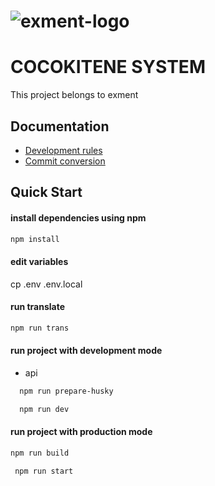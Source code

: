 # ![exment-logo](https://exment.net/docs/img/common/exment_logo_side.png)

# COCOKITENE SYSTEM

This project belongs to exment

## Documentation

-   [Development rules](https://pm.trithucmoi.co/ex1/cocokitene/fe_cocokitene/-/blob/develop/docs/development.md)
-   [Commit conversion](https://pm.trithucmoi.co/ex1/cocokitene/fe_cocokitene/-/blob/develop/docs/commit-conversion.md)

## Quick Start

#### install dependencies using **npm**

```sh
npm install
```

#### edit variables

cp .env .env.local

#### run translate

```sh
npm run trans
```

#### run project with development mode

-   api

```sh
  npm run prepare-husky
```

```sh
  npm run dev
```

#### run project with production mode

```sh
npm run build
```

```sh
 npm run start
```

